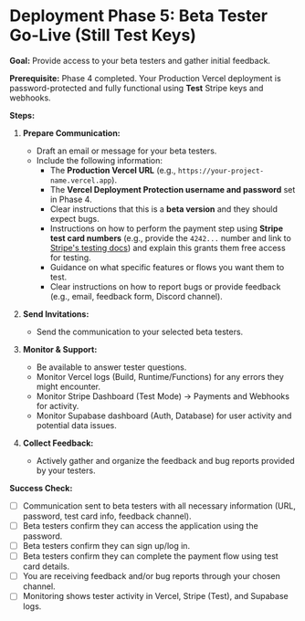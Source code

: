 # Deployment Phase 5: Beta Tester Go-Live (Still Test Keys)

**Goal:** Provide access to your beta testers and gather initial feedback.

**Prerequisite:** Phase 4 completed. Your Production Vercel deployment is password-protected and fully functional using **Test** Stripe keys and webhooks.

**Steps:**

1.  **Prepare Communication:**
    *   Draft an email or message for your beta testers.
    *   Include the following information:
        *   The **Production Vercel URL** (e.g., `https://your-project-name.vercel.app`).
        *   The **Vercel Deployment Protection username and password** set in Phase 4.
        *   Clear instructions that this is a **beta version** and they should expect bugs.
        *   Instructions on how to perform the payment step using **Stripe test card numbers** (e.g., provide the `4242...` number and link to [Stripe's testing docs](https://stripe.com/docs/testing#use-test-cards)) and explain this grants them free access for testing.
        *   Guidance on what specific features or flows you want them to test.
        *   Clear instructions on how to report bugs or provide feedback (e.g., email, feedback form, Discord channel).

2.  **Send Invitations:**
    *   Send the communication to your selected beta testers.

3.  **Monitor & Support:**
    *   Be available to answer tester questions.
    *   Monitor Vercel logs (Build, Runtime/Functions) for any errors they might encounter.
    *   Monitor Stripe Dashboard (Test Mode) -> Payments and Webhooks for activity.
    *   Monitor Supabase dashboard (Auth, Database) for user activity and potential data issues.

4.  **Collect Feedback:**
    *   Actively gather and organize the feedback and bug reports provided by your testers.

**Success Check:**

*   [ ] Communication sent to beta testers with all necessary information (URL, password, test card info, feedback channel).
*   [ ] Beta testers confirm they can access the application using the password.
*   [ ] Beta testers confirm they can sign up/log in.
*   [ ] Beta testers confirm they can complete the payment flow using test card details.
*   [ ] You are receiving feedback and/or bug reports through your chosen channel.
*   [ ] Monitoring shows tester activity in Vercel, Stripe (Test), and Supabase logs. 